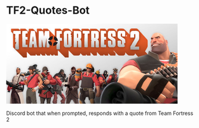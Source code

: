# TF2-Quotes-Bot
![](images/tf2.jpg)

Discord bot that when prompted, responds with a quote from Team Fortress 2
